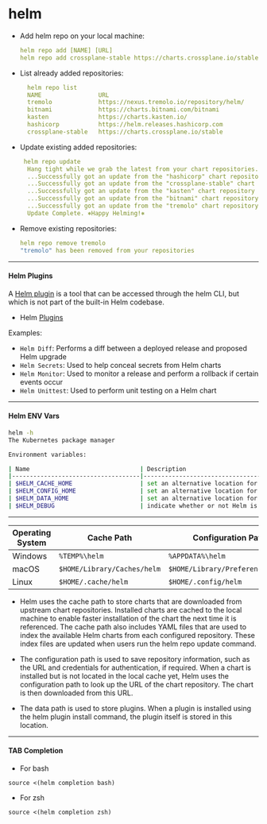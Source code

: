 # helm


- Add helm repo on your local machine:
  ```yaml
  helm repo add [NAME] [URL]
  helm repo add crossplane-stable https://charts.crossplane.io/stable
  ```

- List already added repositories:
  ```yaml
    helm repo list
    NAME             	URL                                      
    tremolo          	https://nexus.tremolo.io/repository/helm/
    bitnami          	https://charts.bitnami.com/bitnami       
    kasten           	https://charts.kasten.io/                
    hashicorp        	https://helm.releases.hashicorp.com      
    crossplane-stable	https://charts.crossplane.io/stable 
  ```
  
- Update existing added repositories:
  ```yaml
   helm repo update
    Hang tight while we grab the latest from your chart repositories...
    ...Successfully got an update from the "hashicorp" chart repository
    ...Successfully got an update from the "crossplane-stable" chart repository
    ...Successfully got an update from the "kasten" chart repository
    ...Successfully got an update from the "bitnami" chart repository
    ...Successfully got an update from the "tremolo" chart repository
    Update Complete. ⎈Happy Helming!⎈
  ```
  
- Remove existing repositories:
  ```yaml
  helm repo remove tremolo
  "tremolo" has been removed from your repositories
  ```

---
#### Helm Plugins

A [Helm plugin](https://helm.sh/docs/topics/plugins/) is a tool that can be accessed through the helm CLI, but which is not part of the built-in Helm codebase.

- Helm [Plugins](https://github.com/topics/helm-plugins) 

Examples:

- `Helm Diff`: Performs a diff between a deployed release and proposed Helm upgrade
- `Helm Secrets`: Used to help conceal secrets from Helm charts
- `Helm Monitor`: Used to monitor a release and perform a rollback if certain events occur
- `Helm Unittest`: Used to perform unit testing on a Helm chart

---
 #### Helm ENV Vars

```bash
helm -h
The Kubernetes package manager

Environment variables:

| Name                               | Description                                                                                       |
|------------------------------------|---------------------------------------------------------------------------------------------------|
| $HELM_CACHE_HOME                   | set an alternative location for storing cached files.                                             |
| $HELM_CONFIG_HOME                  | set an alternative location for storing Helm configuration.                                       |
| $HELM_DATA_HOME                    | set an alternative location for storing Helm data.                                                |
| $HELM_DEBUG                        | indicate whether or not Helm is running in Debug mode              
```

---

| Operating System | Cache Path                        | Configuration Path               | Data Path                        |
|------------------|----------------------------------|----------------------------------|----------------------------------|
| Windows          | `%TEMP%\helm`                     | `%APPDATA%\helm`                 | `%APPDATA%\helm`                 |
| macOS            | `$HOME/Library/Caches/helm`       | `$HOME/Library/Preferences/helm` | `$HOME/Library/helm`             |
| Linux            | `$HOME/.cache/helm`               | `$HOME/.config/helm`             | `$HOME/.local/share/helm`        |

- Helm uses the cache path to store charts that are downloaded from upstream chart repositories. Installed charts are cached to the local machine to enable faster installation of the chart the next time it is referenced. The cache path also includes YAML files that are used to index the available Helm charts from each configured repository. These index files are updated when users run the helm repo update command.

- The configuration path is used to save repository information, such as the URL and credentials for authentication, if required. When a chart is installed but is not located in the local cache yet, Helm uses the configuration path to look up the URL of the chart repository. The chart is then downloaded from this URL.

- The data path is used to store plugins. When a plugin is installed using the helm plugin install command, the plugin itself is stored in this location.

---

#### TAB Completion

- For bash
```shell
source <(helm completion bash)
```

- For zsh
```shell
source <(helm completion zsh)
```
